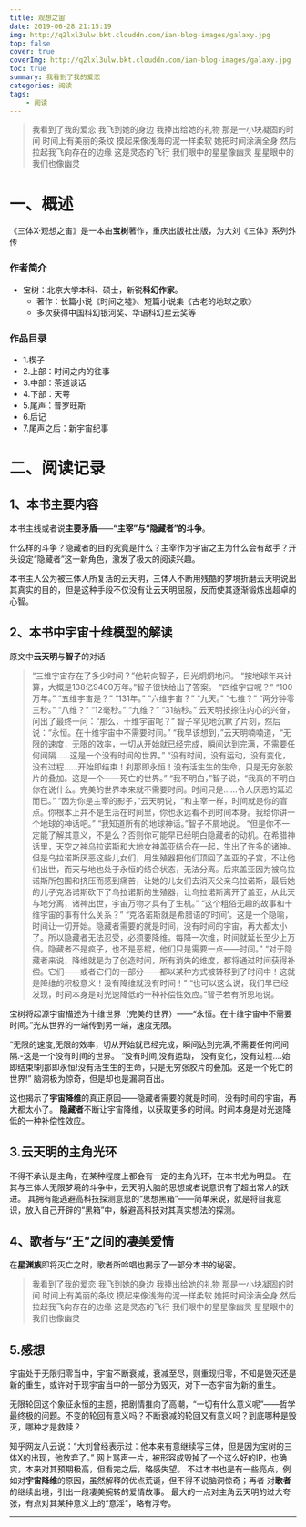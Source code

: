```yaml
---
title: 观想之宙
date: 2019-06-28 21:15:19
img: http://q2lxl3ulw.bkt.clouddn.com/ian-blog-images/galaxy.jpg
top: false
cover: true
coverImg: http://q2lxl3ulw.bkt.clouddn.com/ian-blog-images/galaxy.jpg
toc: true
summary: 我看到了我的爱恋
categories: 阅读
tags: 
	- 阅读
---
```




>我看到了我的爱恋
我飞到她的身边
我捧出给她的礼物
那是一小块凝固的时间
时间上有美丽的条纹
摸起来像浅海的泥一样柔软
她把时间涂满全身
然后拉起我飞向存在的边缘
这是灵态的飞行
我们眼中的星星像幽灵
星星眼中的我们也像幽灵



# 一、概述
《三体X·观想之宙》是一本由**宝树**著作，重庆出版社出版，为大刘《三体》系列外传

### 作者简介
 - 宝树：北京大学本科、硕士，新锐**科幻作家**。
	- 著作：长篇小说《时间之墟》、短篇小说集《古老的地球之歌》
	- 多次获得中国科幻银河奖、华语科幻星云奖等
 
### 作品目录
- 1.楔子
- 2.上部：时间之内的往事
- 3.中部：茶道谈话
- 4.下部：天萼
- 5.尾声：普罗旺斯
- 6.后记
- 7.尾声之后：新宇宙纪事


# 二、阅读记录

## 1、本书主要内容

  本书主线或者说**主要矛盾**——**“主宰”与“隐藏者”的斗争**。  

  什么样的斗争？隐藏者的目的究竟是什么？主宰作为宇宙之主为什么会有敌手？开头设定“隐藏者”这一新角色，激发了极大的阅读兴趣。
    
  本书主人公为被三体人所复活的云天明，三体人不断用残酷的梦境折磨云天明说出其真实的目的，但是这种手段不仅没有让云天明屈服，反而使其逐渐锻炼出超卓的心智。

## 2、本书中宇宙十维模型的解读

原文中**云天明**与**智子**的对话

>“三维宇宙存在了多少时间？”他转向智子，目光炯炯地问。
“按地球年来计算，大概是138亿9400万年。”智子很快给出了答案。
“四维宇宙呢？”
“100万年。”
“五维宇宙是？”
“131年。”
“六维宇宙？”
“九天。”
“七维？”
“两分钟零三秒。”
“八维？”
“12毫秒。”
“九维？”
“31纳秒。”
云天明按捺住内心的兴奋，问出了最终一问：“那么，十维宇宙呢？”
智子罕见地沉默了片刻，然后说：“永恒。在十维宇宙中不需要时间。”
“我早该想到，”云天明喃喃道，“无限的速度，无限的效率，一切从开始就已经完成，瞬间达到完满，不需要任何间隔……这是一个没有时间的世界。”
“没有时间，没有运动，没有变化，没有过程……开始即结束！刹那即永恒！没有活生生的生命，只是无穷张胶片的叠加。这是一个——死亡的世界。”
“我不明白，”智子说，“我真的不明白你在说什么。完美的世界本来就不需要时间。时间只是……令人厌恶的延迟而已。”
“因为你是主宰的影子，”云天明说，“和主宰一样，时间就是你的盲点。你根本上并不是生活在时间里，你也永远看不到时间本身。我给你讲一个地球的神话吧。”
“我知道所有的地球神话。”智子不屑地说。
“但是你不一定能了解其意义，不是么？否则你可能早已经明白隐藏者的动机。在希腊神话里，天空之神乌拉诺斯和大地女神盖亚结合在一起，生出了许多的诸神。但是乌拉诺斯厌恶这些儿女们，用生殖器把他们顶回了盖亚的子宫，不让他们出世，而天与地也处于永恒的结合状态，无法分离。后来盖亚因为被乌拉诺斯所包围和挤压而感到痛苦，让她的儿女们去消灭父亲乌拉诺斯，最后她的儿子克洛诺斯砍下了乌拉诺斯的生殖器，让乌拉诺斯离开了盖亚，从此天与地分离，诸神出世，宇宙万物才具有了生机。”
“这个粗俗无趣的故事和十维宇宙的事有什么关系？”
“克洛诺斯就是希腊语的‘时间’。这是一个隐喻，时间让一切开始。隐藏者需要的就是时间，没有时间的宇宙，再大都太小了。所以隐藏者无法忍受，必须要降维。每降一次维，时间就延长至少上万倍。隐藏者不是疯子，也不是恶棍，他们只是需要一点——时间。”
“对于隐藏者来说，降维就是为了创造时间，所有消失的维度，都将通过时间获得补偿。它们——或者它们的一部分——都以某种方式被转移到了时间中！这就是降维的积极意义！没有降维就没有时间！”
“也可以这么说，我们早已经发现，时间本身是对光速降低的一种补偿性效应。”智子若有所思地说。


  

  宝树将起源宇宙描述为十维世界（完美的世界）——“永恒。在十维宇宙中不需要时间。”光从世界的一端传到另一端，速度无限。
  
  “无限的速度,无限的效率，切从开始就已经完成，瞬间达到完满,不需要任何问间隔.-这是一个没有时间的世界。
“没有时间,没有运动， 没有变化，没有过程....始即结束!刹那即永恒!没有活生生的生命，只是无穷张胶片的叠加。这是一个死亡的世界!”
脑洞极为惊奇，但是却也是漏洞百出。

这也揭示了**宇宙降维**的真正原因——隐藏者需要的就是时间，没有时间的宇宙，再大都太小了。
**隐藏者**不断让宇宙降维，以获取更多的时间。时间本身是对光速降低的一种补偿性效应。


## 3.云天明的主角光环
  不得不承认是主角，在某种程度上都会有一定的主角光环，在本书尤为明显。
在其与三体人无限梦境的斗争中，云天明大脑的思想或者说意识有了超出常人的跃进。
其拥有能逃避高科技探测意思的“思想黑箱”——简单来说，就是将自我意识，放入自己开辟的“黑箱”中，躲避高科技对其真实想法的探测。


 
## 4、歌者与“王”之间的凄美爱情
  在**星渊族**即将灭亡之时，歌者所吟唱也揭示了一部分本书的秘密。
  
> 我看到了我的爱恋
我飞到她的身边
我捧出给她的礼物
那是一小块凝固的时间
时间上有美丽的条纹
摸起来像浅海的泥一样柔软
她把时间涂满全身
然后拉起我飞向存在的边缘
这是灵态的飞行
我们眼中的星星像幽灵
星星眼中的我们也像幽灵
 
## 5.感想
  

  宇宙处于无限归零当中，宇宙不断衰减，衰减至尽，则重现归零，不知是毁灭还是新的重生，或许对于现宇宙当中的一部分为毁灭，对下一态宇宙为新的重生。
  
  无限轮回这个象征永恒的主题，把剧情推向了高潮，“一切有什么意义呢”——哲学最终极的问题。不变的轮回有意义吗？不断衰减的轮回又有意义吗？到底哪种是毁灭，哪种才是救赎？


  知乎网友八云说：“大刘曾经表示过：他本来有意继续写三体，但是因为宝树的三体X的出现，他放弃了。”
网上骂声一片，被形容成毁掉了一个这么好的IP，也确实，本来对其预期极高，但看完之后，略感失望。
不过本书也是有一些亮点，例如对**宇宙降维**的原因，虽然解释的优点荒诞，但不得不说脑洞惊奇；再者 对**歌者**的继续出境，引出一段凄美婉转的爱情故事。
最大的一点对主角云天明的过大夸张，有点对其某种意义上的“意淫”，略有浮夸。
 
---